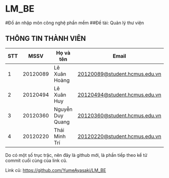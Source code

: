 # LM_BE

#Đồ án nhập môn công nghệ phần mềm
##Đề tài: Quản lý thư viện

## THÔNG TIN THÀNH VIÊN
|**STT**|**MSSV**|**Họ và tên**|**Email**|
|---|--------|------|-------|
|1|20120089|Lê Xuân Hoàng|20120089@student.hcmus.edu.vn|
|2|20120494|Lê Xuân Huy|20120494@student.hcmus.edu.vn|
|3|20120360|Nguyễn Duy Quang|20120360@student.hcmus.edu.vn|
|4|20120220|Thái Minh Trí|20120220@student.hcmus.edu.vn|

Do có một số trục trặc, nên đây là github mới, là phần tiếp theo kể tử commit cuối cùng của link cũ.

Link cũ: https://github.com/YumeAyasaki/LM_BE
